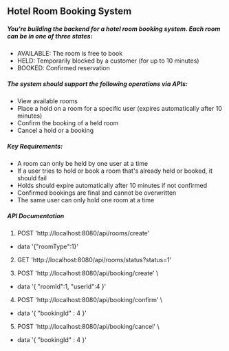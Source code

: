 ## Hotel Room Booking System

##### You're building the backend for a hotel room booking system. Each room can be in one of three states:
- AVAILABLE: The room is free to book
- HELD: Temporarily blocked by a customer (for up to 10 minutes)
- BOOKED: Confirmed reservation

##### The system should support the following operations via APIs:
- View available rooms
- Place a hold on a room for a specific user (expires automatically after 10 minutes)
- Confirm the booking of a held room
- Cancel a hold or a booking

##### Key Requirements:
- A room can only be held by one user at a time
- If a user tries to hold or book a room that's already held or booked, it should fail
- Holds should expire automatically after 10 minutes if not confirmed
- Confirmed bookings are final and cannot be overwritten
- The same user can only hold one room at a time

##### API Documentation
1. POST 'http://localhost:8080/api/rooms/create' 
- data '{"roomType":1}'

2. GET 'http://localhost:8080/api/rooms/status?status=1' 

3. POST 'http://localhost:8080/api/booking/create' \
- data '{ "roomId":1, "userId":4 }'

4. POST 'http://localhost:8080/api/booking/confirm' \
- data '{ "bookingId" : 4 }'

5. POST 'http://localhost:8080/api/booking/cancel' \
- data '{ "bookingId" : 4 }'